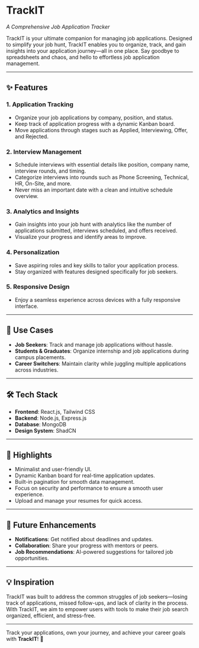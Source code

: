 # **TrackIT**

_A Comprehensive Job Application Tracker_

TrackIT is your ultimate companion for managing job applications. Designed to simplify your job hunt, TrackIT enables you to organize, track, and gain insights into your application journey—all in one place. Say goodbye to spreadsheets and chaos, and hello to effortless job application management.

---

## **✨ Features**

### **1. Application Tracking**

- Organize your job applications by company, position, and status.
- Keep track of application progress with a dynamic Kanban board.
- Move applications through stages such as Applied, Interviewing, Offer, and Rejected.

### **2. Interview Management**

- Schedule interviews with essential details like position, company name, interview rounds, and timing.
- Categorize interviews into rounds such as Phone Screening, Technical, HR, On-Site, and more.
- Never miss an important date with a clean and intuitive schedule overview.

### **3. Analytics and Insights**

- Gain insights into your job hunt with analytics like the number of applications submitted, interviews scheduled, and offers received.
- Visualize your progress and identify areas to improve.

### **4. Personalization**

- Save aspiring roles and key skills to tailor your application process.
- Stay organized with features designed specifically for job seekers.

### **5. Responsive Design**

- Enjoy a seamless experience across devices with a fully responsive interface.

---

## **📌 Use Cases**

- **Job Seekers**: Track and manage job applications without hassle.
- **Students & Graduates**: Organize internship and job applications during campus placements.
- **Career Switchers**: Maintain clarity while juggling multiple applications across industries.

---

## **🛠 Tech Stack**

- **Frontend**: React.js, Tailwind CSS
- **Backend**: Node.js, Express.js
- **Database**: MongoDB
- **Design System**: ShadCN

---

## **🌟 Highlights**

- Minimalist and user-friendly UI.
- Dynamic Kanban board for real-time application updates.
- Built-in pagination for smooth data management.
- Focus on security and performance to ensure a smooth user experience.
- Upload and manage your resumes for quick access.

---

## **🚀 Future Enhancements**

- **Notifications**: Get notified about deadlines and updates.
- **Collaboration**: Share your progress with mentors or peers.
- **Job Recommendations**: AI-powered suggestions for tailored job opportunities.

---

## **💡 Inspiration**

TrackIT was built to address the common struggles of job seekers—losing track of applications, missed follow-ups, and lack of clarity in the process. With TrackIT, we aim to empower users with tools to make their job search organized, efficient, and stress-free.

---

Track your applications, own your journey, and achieve your career goals with **TrackIT**! 🚀
